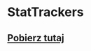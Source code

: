 # StatTrackers

## [Pobierz tutaj](https://www.spigotmc.org/resources/1-16-1-17-%E2%9A%A1-stattrackers-%E2%9C%A8-track-stats-on-your-items-%E2%9C%85-eula-friendly-perk.88247/)

